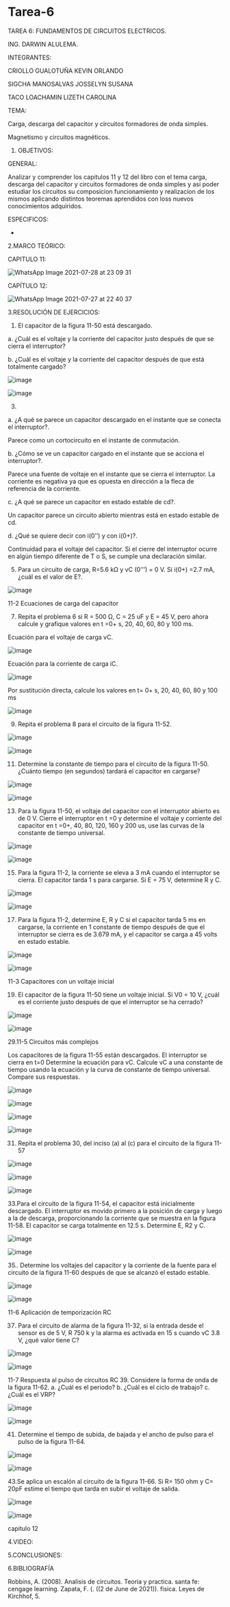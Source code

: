 # Tarea-6

TAREA 6: FUNDAMENTOS DE CIRCUITOS ELECTRICOS.

ING. DARWIN ALULEMA.

INTEGRANTES:

CRIOLLO GUALOTUÑA KEVIN ORLANDO

SIGCHA MANOSALVAS JOSSELYN SUSANA

TACO LOACHAMIN LIZETH CAROLINA

TEMA: 

  Carga, descarga del capacitor y circuitos formadores de onda simples.
  
  Magnetismo y circuitos magnéticos.

1. OBJETIVOS:


GENERAL:

Analizar y comprender los capitulos 11 y 12 del libro con el tema carga, descarga del capacitor y circuitos formadores de onda simples
y asi poder estudiar los circuitos su composicion funcionamiento y realizacion de los mismos aplicando distintos teoremas aprendidos 
con loss nuevos conocimientos adquiridos.


ESPECIFICOS:

-



2.MARCO TEÓRICO:

CAPITULO 11:

![WhatsApp Image 2021-07-28 at 23 09 31](https://user-images.githubusercontent.com/85263529/127430564-d55b0b9c-e379-4bc1-bf15-749d54d137f1.jpeg)



CAPÍTULO 12:

![WhatsApp Image 2021-07-27 at 22 40 37](https://user-images.githubusercontent.com/85263529/127426815-a7e246a5-4f82-47bb-a8b9-c200898acb32.jpeg)


3.RESOLUCIÓN DE EJERCICIOS:

1. El capacitor de la figura 11-50 está descargado. 


a. ¿Cuál es el voltaje y la corriente del capacitor justo después de que se cierra el interruptor? 


b. ¿Cuál es el voltaje y la corriente del capacitor después de que está totalmente cargado? 

  ![image](https://user-images.githubusercontent.com/85263529/127433699-7217ce48-71f9-4de7-ae8a-4a61b8cf340f.png)

![image](https://user-images.githubusercontent.com/85263529/127433731-7136d5e5-c52a-4148-a32a-6f5fdc243140.png)


3. 
a. ¿A qué se parece un capacitor descargado en el instante que se conecta el interruptor?.

   Parece como un cortocircuito en el instante de conmutación.
   
b. ¿Cómo se ve un capacitor cargado en el instante que se acciona el interruptor?.

   Parece una fuente de voltaje en el instante que se cierra el interruptor. La corriente es negativa ya que es opuesta en dirección a la fleca de referencia de la corriente.

c. ¿A qué se parece un capacitor en estado estable de cd?.

   Un capacitor parece un circuito abierto mientras está en estado estable de cd.
   
d. ¿Qué se quiere decir con i(0’’) y con i(0+)?.

Continuidad para el voltaje del capacitor. Si el cierre del interruptor ocurre en algún tiempo diferente de T o S, se cumple una declaración similar.

5. Para un circuito de carga, R=5.6 kΩ y vC (0’’’) = 0 V. Si i(0+) =2.7 mA, ¿cuál es el valor de E?.

![image](https://user-images.githubusercontent.com/85263529/127433944-fe130c8f-5db8-4908-a1f2-3447ac77448d.png)


11-2 Ecuaciones de carga del capacitor

7. Repita el problema 6 si R = 500 Ω, C = 25 uF y E = 45 V, pero ahora calcule y grafique valores en t =0+ s, 20, 40, 60, 80 y 100 ms.


Ecuación para el voltaje de carga vC.

![image](https://user-images.githubusercontent.com/85263529/127434003-3a468040-7565-484a-bffd-86f95358132b.png)

Ecuación para la corriente de carga iC.

![image](https://user-images.githubusercontent.com/85263529/127434028-e593f23a-486f-42c5-bf80-468d87d3696e.png)


Por sustitución directa, calcule los valores en t= 0+ s, 20, 40, 60, 80 y 100 ms

![image](https://user-images.githubusercontent.com/85263529/127434051-5e5ed023-649c-4905-8001-a42ee52431ae.png)


9. Repita el problema 8 para el circuito de la figura 11-52.

![image](https://user-images.githubusercontent.com/85263529/127434077-5ded970a-6e74-4a28-a4ba-7cb1052b350c.png)


![image](https://user-images.githubusercontent.com/85263529/127434088-c0ea4acf-3b45-49a4-8cb8-1492e1fcce37.png)


11. Determine la constante de tiempo para el circuito de la figura 11-50. ¿Cuánto tiempo (en segundos) tardará el capacitor en cargarse?

![image](https://user-images.githubusercontent.com/85263529/127434113-94aff8d9-5706-41c3-91e3-19a57c0d21a5.png)


![image](https://user-images.githubusercontent.com/85263529/127434149-4e518fae-8cf5-478a-8e90-a8d04d3f9bfb.png)


13. Para la figura 11-50, el voltaje del capacitor con el interruptor abierto es de 0 V. Cierre el interruptor en t =0 y determine el voltaje y corriente del capacitor en t =0+, 40, 80, 120, 160 y 200 us, use las curvas de la constante de tiempo universal.

![image](https://user-images.githubusercontent.com/85263529/127434183-715c430c-53e6-4106-8948-4ae0ac9d95f9.png)


![image](https://user-images.githubusercontent.com/85263529/127434195-023724f0-c4a5-4484-899d-98acf3540f7e.png)


15. Para la figura 11-2, la corriente se eleva a 3 mA cuando el interruptor se cierra. El capacitor tarda 1 s para cargarse. Si E = 75 V, determine R y C.

![image](https://user-images.githubusercontent.com/85263529/127434220-d5c5e73a-e2c0-4534-abed-21a5ff05a04f.png)


![image](https://user-images.githubusercontent.com/85263529/127434386-d14ec397-754d-4262-8e10-ec09807051c4.png)


17. Para la figura 11-2, determine E, R y C si el capacitor tarda 5 ms en cargarse, la corriente en 1 constante de tiempo después de que el interruptor se cierra es de 3.679 mA, y el capacitor se carga a 45 volts en estado estable.

![image](https://user-images.githubusercontent.com/85263529/127434594-5d235a90-2a95-45fd-9695-d4eff7dfddb9.png)


![image](https://user-images.githubusercontent.com/85263529/127434619-0c2594ed-0bb2-4563-b9b8-48ecdc4a2957.png)


11-3 Capacitores con un voltaje inicial

 19. El capacitor de la figura 11-50 tiene un voltaje inicial. Si V0 = 10 V, ¿cuál es el corriente justo después de que el interruptor se ha cerrado?

![image](https://user-images.githubusercontent.com/85263529/127434747-573a033c-d944-451b-8d7c-af29a639b7db.png)

![image](https://user-images.githubusercontent.com/85263529/127434926-108b642f-a179-4983-a518-97d6bda56619.png)



29.11-5 Circuitos más complejos

Los capacitores de la figura 11-55 están descargados. El interruptor se cierra en t=0 Determine la ecuación para vC. Calcule vC a una constante de tiempo usando la ecuación y la curva de constante de tiempo universal. Compare sus respuestas.

![image](https://user-images.githubusercontent.com/85263529/127430878-f5d0a2b0-6235-4088-8350-c76be6128c43.png)

![image](https://user-images.githubusercontent.com/85263529/127430900-bbbcc3ce-f4ba-49ef-96ee-7fc8445efcfc.png)

![image](https://user-images.githubusercontent.com/85263529/127430930-b4a6a585-a501-40be-8e40-b7957efe9a30.png)

![image](https://user-images.githubusercontent.com/85263529/127431092-a5865397-91a8-4a89-abe1-0dc0cf654fbd.png)


31. Repita el problema 30, del inciso (a) al (c) para el circuito de la figura 11-57

![image](https://user-images.githubusercontent.com/85263529/127431451-a416268e-754f-4f03-996e-f6479310d4c1.png)


![image](https://user-images.githubusercontent.com/85263529/127431772-b6c6aa34-0797-4b1b-af12-368c51941d7a.png)

![image](https://user-images.githubusercontent.com/85263529/127431806-1d6d5b7e-90b4-4c56-9c57-d68bd40cf54c.png)


33.Para el circuito de la figura 11-54, el capacitor está inicialmente descargado.
El interruptor es movido primero a la posición de carga y luego a la de descarga, proporcionando
la corriente que se muestra en la figura 11-58. El capacitor se carga totalmente en 12.5 s. 
Determine E, R2 y C.

![image](https://user-images.githubusercontent.com/85263529/127432024-1be164ee-283e-4992-bef0-df9ef74bdf1a.png)


![image](https://user-images.githubusercontent.com/85263529/127432100-3726da46-d555-448b-b877-fe4ba2444df3.png)


35.. Determine los voltajes del capacitor y la corriente de la fuente para el circuito
de la figura 11-60 después de que se alcanzó el estado estable. 

![image](https://user-images.githubusercontent.com/85263529/127432199-955c8213-b6b3-470c-9892-d6003057b62f.png)

![image](https://user-images.githubusercontent.com/85263529/127432265-8b9f06b6-faa5-47f9-b3f4-907580c0381a.png)



11-6 Aplicación de temporización RC

37. Para el circuito de alarma de la figura 11-32, si la entrada desde el sensor es
de 5 V, R  750 k y la alarma es activada en 15 s cuando vC  3.8 V, ¿qué
valor tiene C?

![image](https://user-images.githubusercontent.com/85263529/127432510-576c2e8c-6f5f-45b5-b234-e5d915025bdb.png)

![image](https://user-images.githubusercontent.com/85263529/127432529-385f5c8d-d1ca-4ef2-8cc5-32bc04b788a2.png)

11-7 Respuesta al pulso de circuitos RC 39.
Considere la forma de onda de la figura 
11-62. 
a. ¿Cuál es el periodo? 
b. ¿Cuál es el ciclo de trabajo? 
c. ¿Cuál es el VRP?

![image](https://user-images.githubusercontent.com/85263529/127432792-491748f3-d580-42a6-a29f-166739ea05b1.png)


![image](https://user-images.githubusercontent.com/85263529/127432809-83d0ff15-624e-4288-b169-d0ab91dc2185.png)

41. Determine el tiempo de subida, de bajada y el ancho de pulso para el pulso de
la figura 11-64.

![image](https://user-images.githubusercontent.com/85263529/127433027-8323ba4f-f1cf-4f7a-b7b7-a13d44de9822.png)


![image](https://user-images.githubusercontent.com/85263529/127433052-e2bca870-1463-4b2b-b934-8eb9c311bbc4.png)


43.Se aplica un escalón al circuito de la figura 11-66. Si R= 150 ohm y C= 20pF estime el tiempo que tarda en
subir el voltaje de salida.

![image](https://user-images.githubusercontent.com/85263529/127433181-c59d4157-3591-4dee-ba27-fd104143dcc0.png)


![image](https://user-images.githubusercontent.com/85263529/127433208-fe19b47a-b034-4950-af7a-2979b8a9b0c2.png)

capitulo 12














4.VIDEO:

5.CONCLUSIONES:


6.BIBLIOGRAFÍA


Robbins, A. (2008). Analisis de circuitos. Teoria y practica. santa fe: cengage learning. Zapata, F. (. ((2 de June de 2021)). fisica. Leyes de Kirchhof, 5.
